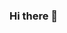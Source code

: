 ### Hi there 👋

<!--
**Gabrielms-1/Gabrielms-1** is a ✨ _special_ ✨ repository because its `README.md` (this file) appears on your GitHub profile.

:heart: Programming | :black_heart: Drawing | :green_heart: Anime

<a href="https://github.com/anuraghazra/github-readme-stats">
  <img align = "center" src=https://github-readme-stats.vercel.app/api?username=Gabrielms-1&theme=buefy&show_icons=true" />
</a>

<a href="https://github.com/anuraghazra/github-readme-stats">
  <img align = "center " src="https://github-readme-stats.vercel.app/api/pin/?username=Gabrielms-1&repo=Projetos-Cpp&theme=buefy&show_owner=1&show_icons" />
</a>

<a href="https://github.com/anuraghazra/github-readme-stats">
  <img align = "center" src="https://github-readme-stats.vercel.app/api/top-langs/?username=Gabrielms-1&theme=buefy&layout=compact&show_icons" />
</a>
